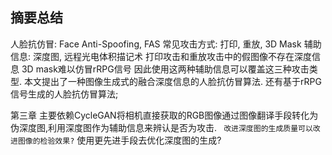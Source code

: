 ## 摘要总结
人脸抗仿冒: Face Anti-Spoofing, FAS
常见攻击方式: 打印, 重放, 3D Mask
辅助信息: 深度图, 远程光电体积描记术
打印攻击和重放攻击中的假图像不存在深度信息
3D mask难以仿冒rRPG信号
因此使用这两种辅助信息可以覆盖这三种攻击类型.
本文提出了一种图像生成式的融合深度信息的人脸抗仿冒算法. 还有基于rRPG信号生成的人脸抗仿冒算法;



第三章
主要依赖CycleGAN将相机直接获取的RGB图像通过图像翻译手段转化为伪深度图,利用深度图作为辅助信息来辨认是否为攻击.
` 改进深度图的生成质量可以改进图像的检验效果?`
使用更先进手段去优化深度图的生成?